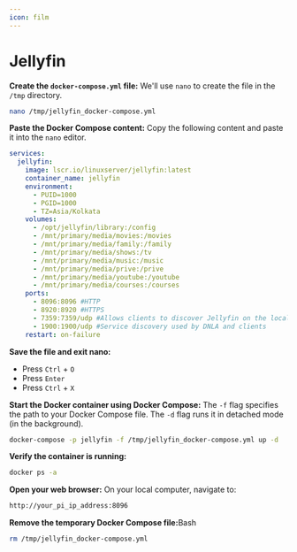 ```yaml
---
icon: film
---
```


# Jellyfin

**Create the `docker-compose.yml` file:** We'll use `nano` to create the file in the `/tmp` directory.

```bash
nano /tmp/jellyfin_docker-compose.yml
```

**Paste the Docker Compose content:** Copy the following content and paste it into the `nano` editor.

```yaml
services:
  jellyfin:
    image: lscr.io/linuxserver/jellyfin:latest
    container_name: jellyfin
    environment:
      - PUID=1000
      - PGID=1000
      - TZ=Asia/Kolkata
    volumes:
      - /opt/jellyfin/library:/config
      - /mnt/primary/media/movies:/movies
      - /mnt/primary/media/family:/family
      - /mnt/primary/media/shows:/tv
      - /mnt/primary/media/music:/music
      - /mnt/primary/media/prive:/prive
      - /mnt/primary/media/youtube:/youtube
      - /mnt/primary/media/courses:/courses
    ports:
      - 8096:8096 #HTTP
      - 8920:8920 #HTTPS
      - 7359:7359/udp #Allows clients to discover Jellyfin on the local network
      - 1900:1900/udp #Service discovery used by DNLA and clients
    restart: on-failure
```

**Save the file and exit nano:**

* Press `Ctrl` + `O`
* Press `Enter`
* Press `Ctrl` + `X`&#x20;

**Start the Docker container using Docker Compose:** The `-f` flag specifies the path to your Docker Compose file. The `-d` flag runs it in detached mode (in the background).

```bash
docker-compose -p jellyfin -f /tmp/jellyfin_docker-compose.yml up -d
```

**Verify the container is running:**

```bash
docker ps -a
```

**Open your web browser:** On your local computer, navigate to:

```bash
http://your_pi_ip_address:8096
```

**Remove the temporary Docker Compose file:**&#x42;ash

```bash
rm /tmp/jellyfin_docker-compose.yml
```

